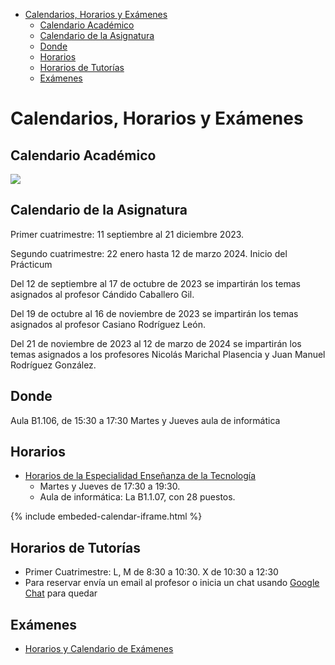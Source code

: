 - [Calendarios, Horarios y Exámenes](#calendarios-horarios-y-exámenes)
  - [Calendario Académico](#calendario-académico)
  - [Calendario de la Asignatura](#calendario-de-la-asignatura)
  - [Donde](#donde)
  - [Horarios](#horarios)
  - [Horarios de Tutorías](#horarios-de-tutorías)
  - [Exámenes](#exámenes)


# Calendarios, Horarios y Exámenes

## Calendario Académico

<a href="{{site.calendario_academico}}" target="_blank"><img src="{{site.baseurl}}/assets/images/calendario-academico-2122.png" /></a>


## Calendario de la Asignatura 


Primer cuatrimestre: 11 septiembre al 21 diciembre 2023.

Segundo cuatrimestre: 22 enero hasta 12 de marzo 2024. Inicio del Prácticum

Del 12 de septiembre al 17 de octubre de 2023 se impartirán los temas asignados al profesor Cándido Caballero Gil.

Del 19 de octubre al 16 de noviembre de 2023 se impartirán los temas asignados al profesor Casiano Rodríguez León.

Del 21 de noviembre de 2023 al 12 de marzo de 2024 se impartirán los temas asignados a los profesores Nicolás Marichal Plasencia y Juan Manuel Rodríguez González.

## Donde

Aula  B1.106, de 15:30 a 17:30 Martes y Jueves aula de informática 
 
## Horarios

* <a  href="https://drive.google.com/file/d/1zoGVeO9Gwq6cbyzNhD46pfFjRWTDOcpf/view" target="_blank">Horarios de la Especialidad Enseñanza de la Tecnología</a>
  - Martes y Jueves de 17:30 a 19:30. 
  - Aula de informática: La B1.1.07, con 28 puestos.

{% include embeded-calendar-iframe.html %}


## Horarios de Tutorías

* Primer Cuatrimestre: L, M de 8:30 a 10:30. X de 10:30 a 12:30
* Para reservar envía un email al profesor o inicia un chat usando <a href="https://chat.google.com" target="_blank">Google Chat</a> para quedar

## Exámenes

* [Horarios y Calendario de Exámenes](https://www.ull.es/masteres/formacion-profesorado/informacion-academica/horarios-y-calendario-de-examenes/)


